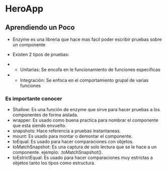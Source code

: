 # HeroApp

## Aprendiendo un Poco

- Enzyme es una libreria que hace mas facil poder escribir pruebas sobre un componente

- Existen 2 tipos de pruebas: 
- - Unitarias: Se encofa en le funcionamiento de funciones especificas
- - Integración: Se enfoca en el comportamiento grupal de varias funciones

### Es importante conocer

- Shallow: Es una función de enzyme que sirve para hacer pruebas a los componentes de forma aislada.
- wrapper: Es usado como buena practica para nombrar el componente que esta siendo envuelto.
- snapshots: Hace referencia a pruebas instantaneas.
- mount: Es usado para montar o demontar el componente.
- toEqual: Es usado para hacer comparaciones con objetos.
- toMatchSnapshot: Es una captura de solo lectura que se le hace a un componente. ejemplo: .toMatchSnapshot().
- toEstrictEqual: Es usado para hacer comparaciones muy estrictas a objetos tanto los tipos como estructura.